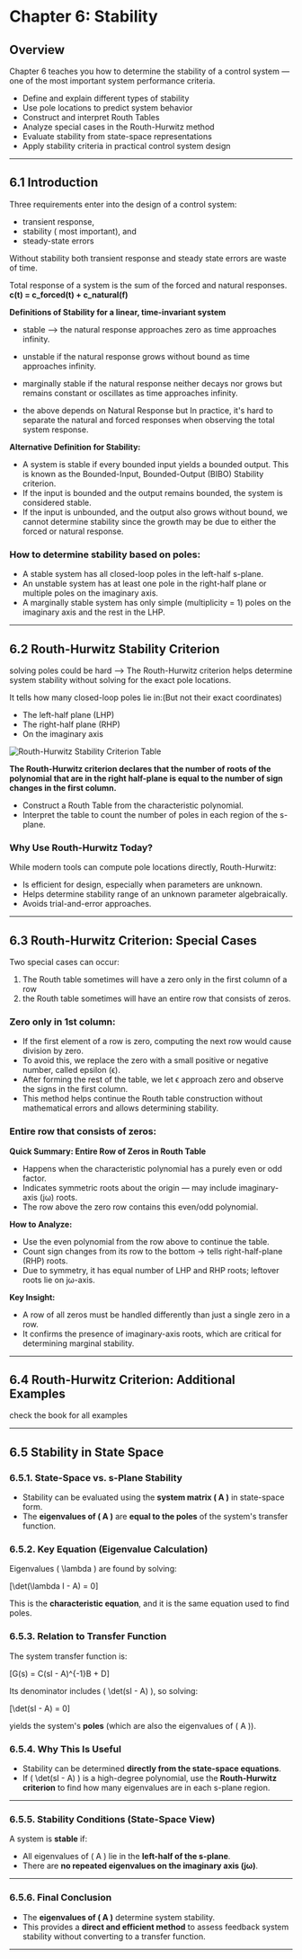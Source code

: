 # Chapter 6: Stability

## Overview
Chapter 6 teaches you how to determine the stability of a control system — one of the most important system performance criteria.
- Define and explain different types of stability
- Use pole locations to predict system behavior
- Construct and interpret Routh Tables
- Analyze special cases in the Routh-Hurwitz method
- Evaluate stability from state-space representations
- Apply stability criteria in practical control system design

---

## 6.1 Introduction 

Three requirements enter into the design of a control system:
- transient response, 
- stability ( most important), and 
- steady-state errors

Without stability both transient response and steady state errors are waste of time. 

Total response of a system is the sum of the forced and natural responses. 
**c(t) = c_forced(t) + c_natural(f)** 



**Definitions of Stability for a linear, time-invariant system**
-  stable -->  the natural response approaches zero as time approaches infinity.
- unstable if the natural response grows without bound as time approaches infinity.
- marginally stable if the natural response neither decays nor grows but remains constant or oscillates as time approaches infinity.

- the above depends on Natural Response but In practice, it's hard to separate the natural and forced responses when observing the total system response.

**Alternative Definition for Stability:**
- A system is stable if every bounded input yields a bounded output. This is known as the Bounded-Input, Bounded-Output (BIBO) Stability criterion.
- If the input is bounded and the output remains bounded, the system is considered stable.
- If the input is unbounded, and the output also grows without bound, we cannot determine stability since the growth may be due to either the forced or natural response.

### How to determine stability based on poles: 
- A stable system has all closed-loop poles in the left-half s-plane.
- An unstable system has at least one pole in the right-half plane or multiple poles on the imaginary axis.
- A marginally stable system has only simple (multiplicity = 1) poles on the imaginary axis and the rest in the LHP.

---

## 6.2 Routh-Hurwitz Stability Criterion 

solving poles could be hard --> The Routh-Hurwitz criterion helps determine system stability without solving for the exact pole locations.

It tells how many closed-loop poles lie in:(But not their exact coordinates)
- The left-half plane (LHP)
- The right-half plane (RHP)
- On the imaginary axis

![Routh-Hurwitz Stability Criterion Table](pictureAssets/pictureAssets/6.2RouthTable.png)

**The Routh-Hurwitz criterion declares that the number of roots of the polynomial that are in the right half-plane is equal to the number of sign changes in the first column.**


- Construct a Routh Table from the characteristic polynomial.
- Interpret the table to count the number of poles in each region of the s-plane.


### Why Use Routh-Hurwitz Today?
While modern tools can compute pole locations directly, Routh-Hurwitz:
- Is efficient for design, especially when parameters are unknown.
- Helps determine stability range of an unknown parameter algebraically.
- Avoids trial-and-error approaches.

---

## 6.3 Routh-Hurwitz Criterion: Special Cases
Two special cases can occur:
1. The Routh table sometimes will have a zero only in the first column of a row 
2. the Routh table sometimes will have an entire row that consists of zeros. 


### Zero only in 1st column: 
- If the first element of a row is zero, computing the next row would cause division by zero.
- To avoid this, we replace the zero with a small positive or negative number, called epsilon (ϵ).
- After forming the rest of the table, we let ϵ approach zero and observe the signs in the first column.
- This method helps continue the Routh table construction without mathematical errors and allows determining stability.


### Entire row that consists of zeros: 

**Quick Summary: Entire Row of Zeros in Routh Table**

- Happens when the characteristic polynomial has a purely even or odd factor.
- Indicates symmetric roots about the origin — may include imaginary-axis (jω) roots.
- The row above the zero row contains this even/odd polynomial.


**How to Analyze:**
- Use the even polynomial from the row above to continue the table.
- Count sign changes from its row to the bottom → tells right-half-plane (RHP) roots.
- Due to symmetry, it has equal number of LHP and RHP roots; leftover roots lie on jω-axis.


**Key Insight:**
- A row of all zeros must be handled differently than just a single zero in a row.
- It confirms the presence of imaginary-axis roots, which are critical for determining marginal stability.


---

## 6.4 Routh-Hurwitz Criterion: Additional Examples

check the book for all examples 


---

## 6.5 Stability in State Space


### 6.5.1. State-Space vs. s-Plane Stability

- Stability can be evaluated using the **system matrix \( A \)** in state-space form.
- The **eigenvalues of \( A \)** are **equal to the poles** of the system's transfer function.


### 6.5.2. Key Equation (Eigenvalue Calculation)

Eigenvalues \( \lambda \) are found by solving:

\[\det(\lambda I - A) = 0\]

This is the **characteristic equation**, and it is the same equation used to find poles.


### 6.5.3. Relation to Transfer Function

The system transfer function is:

\[G(s) = C(sI - A)^{-1}B + D\]

Its denominator includes \( \det(sI - A) \), so solving:

\[\det(sI - A) = 0\]

yields the system's **poles** (which are also the eigenvalues of \( A \)).



### 6.5.4. Why This Is Useful

- Stability can be determined **directly from the state-space equations**.
- If \( \det(sI - A) \) is a high-degree polynomial, use the **Routh-Hurwitz criterion** to find how many eigenvalues are in each s-plane region.

---

### 6.5.5. Stability Conditions (State-Space View)

A system is **stable** if:
- All eigenvalues of \( A \) lie in the **left-half of the s-plane**.
- There are **no repeated eigenvalues on the imaginary axis (jω)**.

---

### 6.5.6. Final Conclusion

- The **eigenvalues of \( A \)** determine system stability.
- This provides a **direct and efficient method** to assess feedback system stability without converting to a transfer function.

---